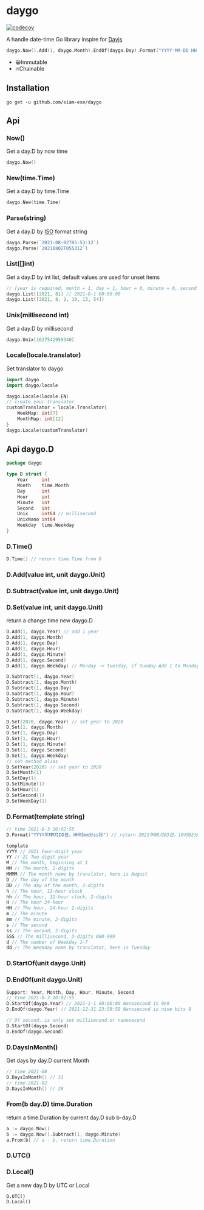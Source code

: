 # daygo

[![codecov](https://codecov.io/gh/siam-ese/daygo/branch/main/graph/badge.svg?token=2O9M92S7TL)](https://codecov.io/gh/siam-ese/daygo)

A handle date-time Go library inspire for [Dayjs](https://github.com/iamkun/dayjs/)

```go
daygo.Now().Add(1, daygo.Month).EndOf(daygo.Day).Format("YYYY-MM-DD HH:mm:ss")
```

- 😀Immutable
- 🔥Chainable

## Installation

```console
go get -u github.com/siam-ese/daygo
```

## Api

### Now()

Get a day.D by now time

```go
daygo.Now()
```

### New(time.Time)

Get a day.D by time.Time

```go
daygo.New(time.Time)
```

### Parse(string)

Get a day.D by [ISO](https://zh.wikipedia.org/zh-tw/ISO_8601) format string

```go
daygo.Parse(`2021-08-02T05:53:12`)
daygo.Parse(`20210802T055312`)
```

### List([]int)

Get a day.D by int list, default values are used for unset items

```go
// [year is required, month = 1, day = 1, hour = 0, minute = 0, second = 0]
daygo.List([2021, 8]) // 2021-8-1 00:00:00
daygo.List([2021, 8, 2, 19, 13, 54])
```

### Unix(millisecond int)

Get a day.D by millisecond

```go
daygo.Unix(1627542959340)
```

### Locale(locale.translator)

Set translator to daygo

```go
import daygo
import daygo/locale

daygo.Locale(locale.EN)
// create your translator
customTranslator = locale.Translator{
    WeekMap: int[7]
    MonthMap: int[12]
}
daygo.Locale(customTranslator)
```

## Api daygo.D

```go
package daygo

type D struct {
    Year     int
	Month    time.Month
	Day      int
	Hour     int
	Minute   int
	Second   int
	Unix     int64 // millisecond
	UnixNano int64
	Weekday  time.Weekday
}
```

### D.Time()

```go
D.Time() // return time.Time from D
```

### D.Add(value int, unit daygo.Unit)

### D.Subtract(value int, unit daygo.Unit)

### D.Set(value int, unit daygo.Unit)

return a change time new daygo.D

```go
D.Add(1, daygo.Year) // add 1 year
D.Add(1, daygo.Month)
D.Add(1, daygo.Day)
D.Add(1, daygo.Hour)
D.Add(1, daygo.Minute)
D.Add(1, daygo.Second)
D.Add(1, daygo.Weekday) // Monday -> Tuesday, if Sunday Add 1 to Monday

D.Subtract(1, daygo.Year)
D.Subtract(1, daygo.Month)
D.Subtract(1, daygo.Day)
D.Subtract(1, daygo.Hour)
D.Subtract(1, daygo.Minute)
D.Subtract(1, daygo.Second)
D.Subtract(1, daygo.Weekday)

D.Set(2020, daygo.Year) // set year to 2020
D.Set(1, daygo.Month)
D.Set(1, daygo.Day)
D.Set(1, daygo.Hour)
D.Set(1, daygo.Minute)
D.Set(1, daygo.Second)
D.Set(1, daygo.Weekday)
// set method alias
D.SetYear(2020) // set year to 2020
D.SetMonth(1)
D.SetDay(1)
D.SetMinute(1)
D.SetHour(1)
D.SetSecond(1)
D.SetWeekDay(1)
```

### D.Format(template string)

```go
// time 2021-8-3 10:02:55
D.Format("YYYY年MM月DD日，HH时mm分ss秒") // return 2021年08月03日，10时02分55秒

template
YYYY // 2021 Four-digit year
YY // 21 Two-digit year
M // The month, beginning at 1
MM // The month, 2-digits
MMMM // The month name by translator, here is August
D // The day of the month
DD // The day of the month, 2-digits
h // The hour, 12-hour clock
hh // The hour, 12-hour clock, 2-digits
H // The hour 24-hour
HH // The hour, 24-hour 2-digits
m // The minute
mm // The minute, 2-digits
s // The second
ss // The second, 2-digits
SSS // The millisecond, 3-digits 000-999
d // The number of Weekday 1-7
dd // The Weekday name by translator, here is Tuesday

```

### D.StartOf(unit daygo.Unit)

### D.EndOf(unit daygo.Unit)

```go
Support: Year, Month, Day, Hour, Minute, Second
// time 2021-8-3 10:02:55
D.StartOf(daygo.Year) // 2021-1-1 00:00:00 Nanosecond is 0e9
D.EndOf(daygo.Year) // 2021-12-31 23:59:59 Nanosecond is nine bits 9

// Of second, is only set millisecond or nanosecond
D.StartOf(daygo.Second)
D.EndOf(daygo.Second)
```

### D.DaysInMonth()

Get days by day.D current Month

```go
// time 2021-08
D.DaysInMonth() // 31
// time 2021-02
D.DaysInMonth() // 28

```

### From(b day.D) time.Duration

return a time.Duration by current day.D sub b-day.D

```go
a := daygo.Now()
b := daygo.Now().Subtract(1, daygo.Minute)
a.From(b) // a - b, return time.Duration
```

### D.UTC()

### D.Local()

Get a new day.D by UTC or Local

```
D.UTC()
D.Local()
```
